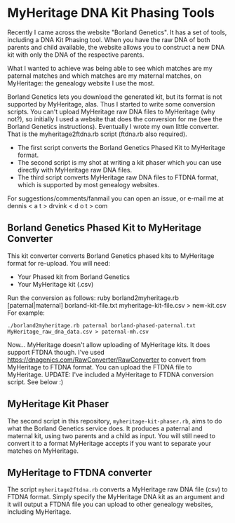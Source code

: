 # MyHeritage DNA Kit Phasing Tools

Recently I came across the website "Borland Genetics". It has a set of tools, including a DNA Kit Phasing tool. When you have the raw DNA of both parents and child available, the website allows you to construct a new DNA kit with only the DNA of the respective parents.

What I wanted to achieve was being able to see which matches are my paternal matches and which matches are my maternal matches, on MyHeritage: the genealogy website I use the most.

Borland Genetics lets you download the generated kit, but its format is not supported by MyHeritage, alas. Thus I started to write some conversion scripts. You can't upload MyHeritage raw DNA files to MyHeritage (why not?), so initially I used a website that does the conversion for me (see the Borland Genetics instructions). Eventually I wrote my own little converter. That is the myheritage2ftdna.rb script (ftdna.rb also required).

- The first script converts the Borland Genetics Phased Kit to MyHeritage format.
- The second script is my shot at writing a kit phaser which you can use directly with MyHeritage raw DNA files.
- The third script converts MyHeritage raw DNA files to FTDNA format, which is supported by most genealogy websites.

For suggestions/comments/fanmail you can open an issue, or e-mail me at dennis < a t > drvink < d o t > com

## Borland Genetics Phased Kit to MyHeritage Converter

This kit converter converts Borland Genetics phased kits to MyHeritage format for re-upload.
You will need:
- Your Phased kit from Borland Genetics
- Your MyHeritage kit (.csv)

Run the conversion as follows: ruby borland2myheritage.rb [paternal|maternal] borland-kit-file.txt myheritage-kit-file.csv > new-kit.csv
For example:

`./borland2myheritage.rb paternal borland-phased-paternal.txt MyHeritage_raw_dna_data.csv > paternal-mh.csv`

Now... MyHeritage doesn't allow uploading of MyHeritage kits. It does support FTDNA though. I've used https://dnagenics.com/RawConverter/RawConverter to convert from MyHeritage to FTDNA format. You can upload the FTDNA file to MyHeritage. UPDATE: I've included a MyHeritage to FTDNA conversion script. See below :)

## MyHeritage Kit Phaser

The second script in this repository, `myheritage-kit-phaser.rb`, aims to do what the Borland Genetics service does. It produces a paternal and maternal kit, using two parents and a child as input. You will still need to convert it to a format MyHeritage accepts if you want to separate your matches on MyHeritage.

## MyHeritage to FTDNA converter

The script `myheritage2ftdna.rb` converts a MyHeritage raw DNA file (csv) to FTDNA format. Simply specify the MyHeritage DNA kit as an argument and it will output a FTDNA file you can upload to other genealogy websites, including MyHeritage. 
